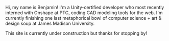 Hi, my name is Benjamin! I'm a Unity-certified developer who most recently interned with Onshape at PTC, coding CAD modeling tools for the web. I'm currently finishing one last metaphorical bowl of computer science + art & design soup at James Madison University.

This site is currently under construction but thanks for stopping by!